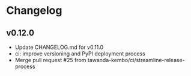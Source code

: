 # Changelog

## v0.12.0

* Update CHANGELOG.md for v0.11.0
* ci: improve versioning and PyPI deployment process
* Merge pull request #25 from tawanda-kembo/ci/streamline-release-process


